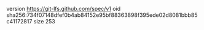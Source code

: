 version https://git-lfs.github.com/spec/v1
oid sha256:734f07148dfef0b4ab84152e95bf88363898f395ede02d8081bbb85c41172817
size 253
